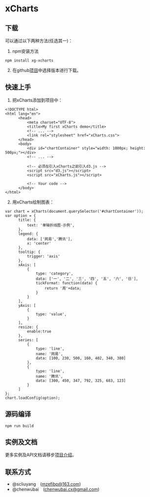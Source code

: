 # xCharts   

## 下载   
可以通过以下两种方法(任选其一)：  

1. npm安装方法    

  ```  
  npm install xg-xcharts
  ```   
2. 在github[项目](https://github.com/xgfe/xCharts/releases)中选择版本进行下载。

## 快速上手  
1. 把xCharts添加到项目中：   
  
  ```
<!DOCTYPE html>
<html lang="en">
		<head>
			<meta charset="UTF-8">
			<title>My first xCharts demo</title>
			<!-- ... -->
			<link rel="stylesheet" href="xCharts.css">
		</head>
		<body>
			<div id="chartContainer" style="width: 1000px; height: 500px;"></div>
			<!-- ... -->
			
			<!-- 必须在引入xCharts之前引入d3.js -->
			<script src="d3.js"></script>
			<script src="xCharts.js"></script>
			
			<!-- Your code -->
		</body>
</html>  
  ```   
2. 用xCharts绘制图表：  

  ```  
var chart = xCharts(document.querySelector('#chartContainer'));
var option = {
		title: {
		    text: '单轴折线图-示例',
		},
		legend: {
		    data: ['网易','腾讯'],
		    x: 'center'
		},
		tooltip: {
		    trigger: 'axis'
		},
		xAxis: [
		    {
		        type: 'category',
		        data: ['一', '二', '三', '四', '五', '六', '日'],
		        tickFormat: function(data) {
		            return '周'+data;
		        }
		    }
		],
		yAxis: [
		    {
		        type: 'value',
		    }
		],
		resize: {
		    enable:true
		},
		series: [
		    {
		        type: 'line',
		        name: '网易',
		        data: [100, 230, 500, 160, 402, 340, 380]
		    },
		    {
		        type: 'line',
		        name: '腾讯',
		        data: [300, 450, 347, 792, 325, 683, 123]
		    }
		]
};
chart.loadConfig(option);
  ```

## 源码编译

`npm run build`

## 实例及文档  
更多实例及API文档请移步[项目介绍](http://xgfe.github.io/xCharts/)。  

## 联系方式  

- @scliuyang&emsp;(mzefibp@163.com)  
- @chenwubai&emsp;(chenwubai.cx@gmail.com)
